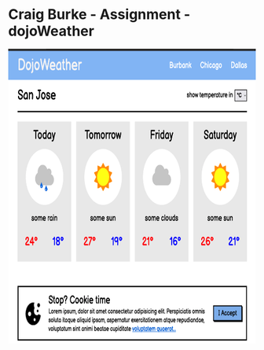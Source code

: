 # Craig Burke - Assignment - dojoWeather

<img src="./images/dojoWeatherScreenShot.png" height="600" alt="output screen shot">
